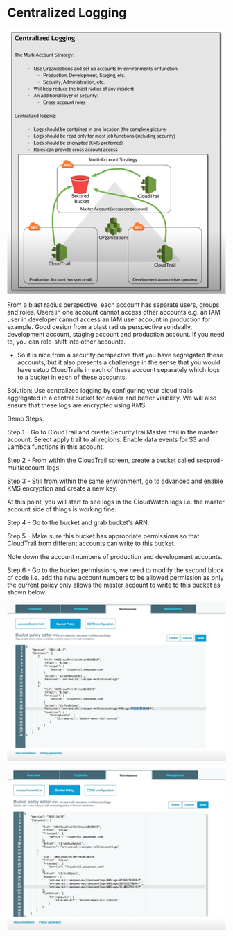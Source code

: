 # Centralized Logging

![stack Overflow](https://github.com/uashraf1981/AWS/blob/master/Security/centralizedlogging.png)

From a blast radius perspective, each account has separate users, groups and roles. Users in one account cannot access other accounts e.g. an IAM user in developer cannot access an IAM user account in production for example. Good design from a blast radius perspective so ideally, development account, staging account and production account. If you need to, you can role-shift into other accounts.

* So it is nice from a security perspective that you have segregated these accounts, but it also presents a challenege in the sense that you would have setup CloudTrails in each of these account separately which logs to a bucket in each of these accounts.

Solution: Use centralized logging by configuring your cloud trails aggregated in a central bucket for easier and better visibility. We will also ensure that these logs are encrypted using KMS.

Demo Steps:

Step 1 - Go to CloudTrail and create SecurityTrailMaster trail in the master account. Select apply trail to all regions. Enable data events for S3 and Lambda functions in this account.

Step 2 - From within the CloudTrail screen, create a bucket called secprod-multiaccount-logs.

Step 3 - Still from within the same environment, go to advanced and enable KMS encryption and create a new key. 

At this point, you will start to see logs in the CloudWatch logs i.e. the master account side of things is working fine.

Step 4 - Go to the bucket and grab bucket's ARN.

Step 5 - Make sure this bucket has appropriate permissions so that CloudTrail from different accounts can write to this bucket.

Note down the account numbers of production and development accounts.

Step 6 - Go to the bucket permissions, we need to modify the second block of code i.e. add the new account numbers to be allowed permission as only the current policy only allows the master account to write to this bucket as shown below.

![stack Overflow](https://github.com/uashraf1981/AWS/blob/master/Security/bucketrpermissionpolicy.png)

![stack Overflow](https://github.com/uashraf1981/AWS/blob/master/Security/policyupdated.png)
